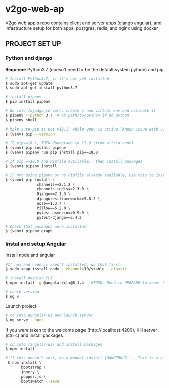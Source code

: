 # v2go-web-ap
V2go web app's repo contains client and server apps (django angular), and infastructure setup for both apps, postgres, redis, and nginx using docker 


## PROJECT SET UP

### Python and django
**Required:** Python3.7 (doesn't need to be the default system python) and pip

```bash
# Install Python3.7, if it's not yet installed
$ sudo apt-get update
$ sudo apt-get install python3.7

# install pipenv
$ pip install pipenv

# Go into /django_server/, create a new virtual env and activate it
$ pipenv --python 3.7  # or path/to/python if no python 
$ pipenv shell

# Make sure pip is not v18.1, while venv is active.(Known issue with v18.1, fix src: https://github.com/pypa/pipenv/issues/2924)
$ (venv) pip --version

# IF pip==18.1, THEN downgrade to 18.0 (from within venv)
$ (venv) pip install pipenv
$ (venv) pipenv run pip install pip==18.0

# If pip ==18.0 and Pipfile available,  then install packages
$ (venv) pipenv install

# IF not using pipenv or no Pipfile already available, use this to install packages
$ (vevn) pip install \
              channels==2.1.2 \
              channels-redis==2.3.0 \
              Django==2.1.5 \
              djangorestframework==3.8.2 \
              nose==1.3.7 \
              Pillow==5.2.0 \
              pytest-asyncio==0.9.0 \
              pytest-django==3.4.2

# Check that packages were installed
$ (venv) pipenv graph
```


### Instal and setup Angular
Install node and angular
```bash
#If npm and node.js aren't installed, do that first:
$ sudo snap install node --channel=10/stable --classic

# install Angular CLI
$ npm install -g @angular/cli@6.1.4   #TODO: Need to UPGRADE to newer LTE 

# check version
$ ng v
```

Launch project
```bash 
# cd into aungular-ui and launch server
$ ng serve --open
```

If you were taken to the welcome page (http://localhost:4200), Kill server (ctr+c) and install packages
```bash
# cd into /angular-ui/ and install packages
$ npm install 

# If this doesn't work, do a manual install (DANGEROUS!... This is a quick fix, make the other work instead)
 $ npm install \
       bootstrap \
       jquery \
       popper.js \
       bootswatch --save
```